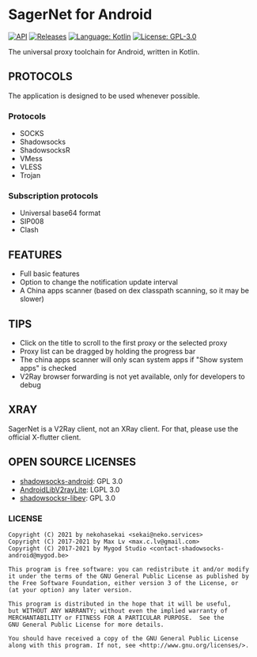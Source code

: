 # SagerNet for Android

[![API](https://img.shields.io/badge/API-21%2B-brightgreen.svg?style=flat)](https://android-arsenal.com/api?level=21)
[![Releases](https://img.shields.io/github/downloads/nekohasekai/SagerNet/total.svg)](https://github.com/nekohasekai/SagerNet/releases)
[![Language: Kotlin](https://img.shields.io/github/languages/top/nekohasekai/SagerNet.svg)](https://github.com/nekohasekai/SagerNet/search?l=kotlin)
[![License: GPL-3.0](https://img.shields.io/badge/license-GPL--3.0-orange.svg)](https://www.gnu.org/licenses/gpl-3.0)

The universal proxy toolchain for Android, written in Kotlin.

## PROTOCOLS

The application is designed to be used whenever possible.
 
### Protocols

* SOCKS
* Shadowsocks
* ShadowsocksR
* VMess
* VLESS
* Trojan

### Subscription protocols

* Universal base64 format
* SIP008
* Clash

## FEATURES

* Full basic features  
* Option to change the notification update interval  
* A China apps scanner (based on dex classpath scanning, so it may be slower)

## TIPS

* Click on the title to scroll to the first proxy or the selected proxy  
* Proxy list can be dragged by holding the progress bar  
* The china apps scanner will only scan system apps if "Show system apps" is checked  
* V2Ray browser forwarding is not yet available, only for developers to debug

## XRAY

SagerNet is a V2Ray client, not an XRay client. For that, please use the official X-flutter client.

## OPEN SOURCE LICENSES

<ul>
    <li><a href="https://github.com/shadowsocks/shadowsocks-android">shadowsocks-android</a>: GPL 3.0</li>
    <li><a href="https://github.com/nekohasekai/AndroidLibV2rayLite">AndroidLibV2rayLite</a>: LGPL 3.0</li>
    <li><a href="https://github.com/shadowsocksRb/shadowsocksr-libev/blob/master/LICENSE">shadowsocksr-libev</a>: GPL 3.0</li>
</ul>

### LICENSE

```
Copyright (C) 2021 by nekohasekai <sekai@neko.services>
Copyright (C) 2017-2021 by Max Lv <max.c.lv@gmail.com>
Copyright (C) 2017-2021 by Mygod Studio <contact-shadowsocks-android@mygod.be>

This program is free software: you can redistribute it and/or modify
it under the terms of the GNU General Public License as published by
the Free Software Foundation, either version 3 of the License, or
(at your option) any later version.

This program is distributed in the hope that it will be useful,
but WITHOUT ANY WARRANTY; without even the implied warranty of
MERCHANTABILITY or FITNESS FOR A PARTICULAR PURPOSE.  See the
GNU General Public License for more details.

You should have received a copy of the GNU General Public License
along with this program. If not, see <http://www.gnu.org/licenses/>.
```

